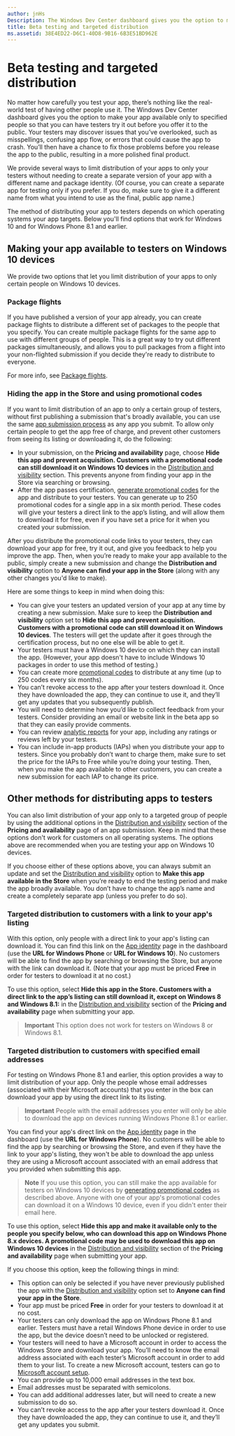 ```yaml
---
author: jnHs
Description: The Windows Dev Center dashboard gives you the option to make your app available only to specified people so that you can have testers try it out before you offer it to the public.
title: Beta testing and targeted distribution
ms.assetid: 38E4ED22-D6C1-40D8-9B16-6B3E51BD962E
---
```


# Beta testing and targeted distribution


No matter how carefully you test your app, there’s nothing like the real-world test of having other people use it. The Windows Dev Center dashboard gives you the option to make your app available only to specified people so that you can have testers try it out before you offer it to the public. Your testers may discover issues that you’ve overlooked, such as misspellings, confusing app flow, or errors that could cause the app to crash. You’ll then have a chance to fix those problems before you release the app to the public, resulting in a more polished final product.

We provide several ways to limit distribution of your apps to only your testers without needing to create a separate version of your app with a different name and package identity. (Of course, you can create a separate app for testing only if you prefer. If you do, make sure to give it a different name from what you intend to use as the final, public app name.)

The method of distributing your app to testers depends on which operating systems your app targets. Below you'll find options that work for Windows 10 and for Windows Phone 8.1 and earlier.

## Making your app available to testers on Windows 10 devices

We provide two options that let you limit distribution of your apps to only certain people on Windows 10 devices.

### Package flights

If you have published a version of your app already, you can create package flights to distribute a different set of packages to the people that you specify. You can create multiple package flights for the same app to use with different groups of people. This is a great way to try out different packages simultaneously, and allows you to pull packages from a flight into your non-flighted submission if you decide they're ready to distribute to everyone.

For more info, see [Package flights](package-flights.md).

### Hiding the app in the Store and using promotional codes

If you want to limit distribution of an app to only a certain group of testers, without first publishing a submission that's broadly available, you can use the same [app submission process](app-submissions.md) as any app you submit. To allow only certain people to get the app free of charge, and prevent other customers from seeing its listing or downloading it, do the following:

-   In your submission, on the **Pricing and availability** page, choose **Hide this app and prevent acquisition. Customers with a promotional code can still download it on Windows 10 devices** in the [Distribution and visibility](set-app-pricing-and-availability.md#distribution-and-visibility) section. This prevents anyone from finding your app in the Store via searching or browsing.
-   After the app passes certification, [generate promotional codes](generate-promotional-codes.md) for the app and distribute to your testers. You can generate up to 250 promotional codes for a single app in a six month period. These codes will give your testers a direct link to the app’s listing, and will allow them to download it for free, even if you have set a price for it when you created your submission.

After you distribute the promotional code links to your testers, they can download your app for free, try it out, and give you feedback to help you improve the app. Then, when you’re ready to make your app available to the public, simply create a new submission and change the **Distribution and visibility** option to **Anyone can find your app in the Store** (along with any other changes you'd like to make).

Here are some things to keep in mind when doing this:

-   You can give your testers an updated version of your app at any time by creating a new submission. Make sure to keep the **Distribution and visibility** option set to **Hide this app and prevent acquisition. Customers with a promotional code can still download it on Windows 10 devices**. The testers will get the update after it goes through the certification process, but no one else will be able to get it.
-   Your testers must have a Windows 10 device on which they can install the app. (However, your app doesn't have to include Windows 10 packages in order to use this method of testing.)
-   You can create more [promotional codes](generate-promotional-codes.md) to distribute at any time (up to 250 codes every six months).
-   You can’t revoke access to the app after your testers download it. Once they have downloaded the app, they can continue to use it, and they’ll get any updates that you subsequently publish.
-   You will need to determine how you’d like to collect feedback from your testers. Consider providing an email or website link in the beta app so that they can easily provide comments.
-   You can review [analytic reports](analytics.md) for your app, including any ratings or reviews left by your testers.
-   You can include in-app products (IAPs) when you distribute your app to testers. Since you probably don’t want to charge them, make sure to set the price for the IAPs to Free while you’re doing your testing. Then, when you make the app available to other customers, you can create a new submission for each IAP to change its price.

## Other methods for distributing apps to testers

You can also limit distribution of your app only to a targeted group of people by using the additional options in the [Distribution and visibility](set-app-pricing-and-availability.md#distribution-and-visibility) section of the **Pricing and availability** page of an app submission. Keep in mind that these options don't work for customers on all operating systems. The options above are recommended when you are testing your app on Windows 10 devices.

If you choose either of these options above, you can always submit an update and set the [Distribution and visibility](set-app-pricing-and-availability.md#distribution-and-visibility) option to **Make this app available in the Store** when you’re ready to end the testing period and make the app broadly available. You don’t have to change the app’s name and create a completely separate app (unless you prefer to do so).

### Targeted distribution to customers with a link to your app's listing

With this option, only people with a direct link to your app's listing can download it. You can find this link on the [App identity](view-app-identity-details.md) page in the dashboard (use the **URL for Windows Phone** or **URL for Windows 10**). No customers will be able to find the app by searching or browsing the Store, but anyone with the link can download it. (Note that your app must be priced **Free** in order for testers to download it at no cost.)

To use this option, select **Hide this app in the Store. Customers with a direct link to the app’s listing can still download it, except on Windows 8 and Windows 8.1:** in the [Distribution and visibility](set-app-pricing-and-availability.md#distribution-and-visibility) section of the **Pricing and availability** page when submitting your app.

> **Important**  This option does not work for testers on Windows 8 or Windows 8.1.

### Targeted distribution to customers with specified email addresses

For testing on Windows Phone 8.1 and earlier, this option provides a way to limit distribution of your app. Only the people whose email addresses (associated with their Microsoft accounts) that you enter in the box can download your app by using the direct link to its listing.

> **Important**  People with the email addresses you enter will only be able to download the app on devices running Windows Phone 8.1 or earlier.
 
You can find your app's direct link on the [App identity](view-app-identity-details.md) page in the dashboard (use the **URL for Windows Phone**). No customers will be able to find the app by searching or browsing the Store, and even if they have the link to your app's listing, they won't be able to download the app unless they are using a Microsoft account associated with an email address that you provided when submitting this app.

> **Note**  If you use this option, you can still make the app available for testers on Windows 10 devices by [generating promotional codes](generate-promotional-codes.md) as described above. Anyone with one of your app's promotional codes can download it on a Windows 10 device, even if you didn't enter their email here.

To use this option, select **Hide this app and make it available only to the people you specify below, who can download this app on Windows Phone 8.x devices. A promotional code may be used to download this app on Windows 10 devices** in the [Distribution and visibility](set-app-pricing-and-availability.md#distribution-and-visibility) section of the **Pricing and availability** page when submitting your app.

If you choose this option, keep the following things in mind:

-   This option can only be selected if you have never previously published the app with the [Distribution and visibility](set-app-pricing-and-availability.md#distribution-and-visibility) option set to **Anyone can find your app in the Store**.
-   Your app must be priced **Free** in order for your testers to download it at no cost.
-   Your testers can only download the app on Windows Phone 8.1 and earlier. Testers must have a retail Windows Phone device in order to use the app, but the device doesn’t need to be unlocked or registered.
-   Your testers will need to have a Microsoft account in order to access the Windows Store and download your app. You’ll need to know the email address associated with each tester’s Microsoft account in order to add them to your list. To create a new Microsoft account, testers can go to [Microsoft account setup](http://go.microsoft.com/fwlink/p/?LinkId=618945).
-   You can provide up to 10,000 email addresses in the text box.
-   Email addresses must be separated with semicolons.
-   You can add additional addresses later, but will need to create a new submission to do so.
-   You can’t revoke access to the app after your testers download it. Once they have downloaded the app, they can continue to use it, and they’ll get any updates you submit.


<!--HONumber=Jun16_HO2-->


